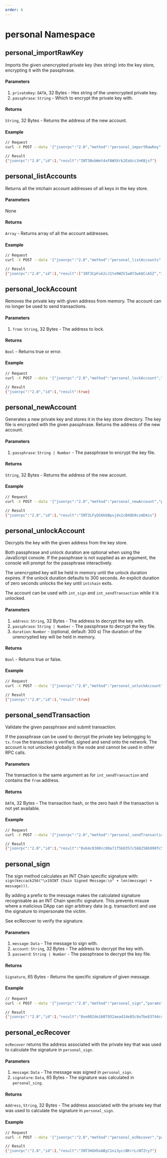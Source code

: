 ```yaml
---
order: 6
---
```


# personal Namespace

## personal_importRawKey

Imports the given unencrypted private key (hex string) into the key store,
encrypting it with the passphrase.

#### Parameters
1. `privateKey`: `DATA`, 32 Bytes - Hex string of the unencrypted private key.
2. `passphrase`: `String` - Which to encrypt the private key with.

#### Returns
`String`, 32 Bytes - Returns the address of the new account.

#### Example

```bash
// Request
curl -X POST --data '{"jsonrpc":"2.0","method":"personal_importRawKey","params":["85ce6cc31ab08feb27bb1e4054f07e80a66f07d590b9ac1bc4d0aeb7d6bccd4e", "intchain"],"id":1}' -H 'content-type: application/json;'

// Result
{"jsonrpc":"2.0","id":1,"result":"INT3NvbWet4xFAW5Xrk2EaUcc3nKBjsf"}
```

## personal_listAccounts

Returns all the intchain account addresses of all keys
in the key store.

#### Parameters
None

#### Returns
`Array` - Returns array of all the account addresses.

#### Example

```bash
// Request
curl -X POST --data '{"jsonrpc":"2.0","method":"personal_listAccounts","params":[],"id":1}' -H 'content-type: application/json;'

// Result
{"jsonrpc":"2.0","id":1,"result":["INT3CpFuk2cJ1te9WZV1w8Y3wkQCcA5Z","INT3MMzkukxhiPwDLqkexCxzuYief4Js","INT39iewq2jAyREvwqAZX4Wig5GVmSsc"]}
```

## personal_lockAccount

Removes the private key with given address from memory.
The account can no longer be used to send transactions.

#### Parameters
1. `from`: `String`, 32 Bytes - The address to lock.

#### Returns
`Bool` - Returns true or error.

#### Example

```bash
// Request
curl -X POST --data '{"jsonrpc":"2.0","method":"personal_lockAccount","params":["INT3HGH5oAByC1ni3yccBKrrLcNTZry7"],"id":1}' -H 'content-type: application/json;'

// Result
{"jsonrpc":"2.0","id":1,"result":true}
```

## personal_newAccount

Generates a new private key and stores it in the key store directory.
The key file is encrypted with the given passphrase.
Returns the address of the new account.

#### Parameters
1. `passphrase`: `String | Number` - The passphrase to encrypt the key file.

#### Returns
`String`, 32 Bytes - Returns the address of the new account.

#### Example

```bash
// Request
curl -X POST --data '{"jsonrpc":"2.0","method":"personal_newAccount","params":["foo"],"id":1}' -H 'content-type: application/json;'

// Result
{"jsonrpc":"2.0","id":1,"result":"INT3LFyQS6kbBpsjdx2cB4Qb9czmD4zs"}
```

## personal_unlockAccount

Decrypts the key with the given address from the key store.

Both passphrase and unlock duration are optional when using the JavaScript console.
If the passphrase is not supplied as an argument, the console will prompt for
the passphrase interactively.

The unencrypted key will be held in memory until the unlock duration expires.
If the unlock duration defaults to 300 seconds. An explicit duration
of zero seconds unlocks the key until `intchain` exits.

The account can be used with `int_sign` and `int_sendTransaction` while it is unlocked.

#### Parameters
1. `address`: `String`, 32 Bytes - The address to decrypt the key with.
2. `passphrase`: `String | Number` - The passphrase to decrypt the key file.
3. `duration`: `Number` - (optional, default: 300 s) The duration of the unencrypted key will be held in memory.

#### Returns
`Bool` - Returns true or false.

#### Example

```bash
// Request
curl -X POST --data '{"jsonrpc":"2.0","method":"personal_unlockAccount","params":["INT3LFyQS6kbBpsjdx2cB4Qb9czmD4zs", "foo", 3600],"id":1}' -H 'content-type: application/json;'

// Result
{"jsonrpc":"2.0","id":1,"result":true}
```


## personal_sendTransaction

Validate the given passphrase and submit transaction.

If the passphrase can be used to decrypt the private key belongging to `tx.from` the transaction is verified, signed and send onto the network. The account is not unlocked globally in the node and cannot be used in other RPC calls.

#### Parameters
The transaction is the same argument as for `int_sendTransaction` and contains the `from` address.

#### Returns
`DATA`, 32 Bytes - The transaction hash, or the zero hash if the transaction is not yet available.

#### Example

```bash
// Request
curl -X POST --data '{"jsonrpc":"2.0","method":"personal_sendTransaction","params":[{"from": "INT3HGH5oAByC1ni3yccBKrrLcNTZry7","to": "INT3LFyQS6kbBpsjdx2cB4Qb9czmD4zs", "value": "0xde0b6b3a7640000"}, "foo"],"id":1}' -H 'content-type: application/json;'

// Result
{"jsonrpc":"2.0","id":1,"result":"0x64c0380cc09a71f5b0357c588258b990fc55d51d900ec4d175daab0b5922c035"}
```

## personal_sign

The sign method calculates an INT Chain specific signature with:
`sign(keccack256("\x19INT Chain Signed Message:\n" + len(message) + message)))`.

By adding a prefix to the message makes the calculated signature recognisable as an INT Chain specific signature. This prevents misuse where a malicious DApp can sign arbitrary data (e.g. transaction) and use the signature to impersonate the victim.

See ecRecover to verify the signature.

#### Parameters
1. `message`: `Data` - The message to sign with.
2. `account`: `String`, 32 Bytes - The address to decrypt the key with.
3. `password`: `String | Number` - The passphrase to decrypt the key file.

#### Returns
`Signature`, 65 Bytes - Returns the specific signature of given message.

#### Example

```bash
// Request
curl -X POST --data '{"jsonrpc":"2.0","method":"personal_sign","params":["0x696e74636861696e","INT3HGH5oAByC1ni3yccBKrrLcNTZry7", "foo"],"id":1}' -H 'content-type: application/json;'

// Result
{"jsonrpc":"2.0","id":1,"result":"0xe002de1607932aead14e85c9a7be83744ccc82197e8d1a73757a370c2096858e0258de3eb02d57ed49bc2a7c2e15e329d4a2db22e365c16a384e8f78c149521c1b"}
```

## personal_ecRecover

`ecRecover` returns the address associated with the private key that was used to calculate the signature in `personal_sign`. 

#### Parameters
1. `message`: `Data` - The message was signed in `personal_sign`.
2. `signature`: `Data`, 65 Bytes - The signature was calculated in `personal_sing`.

#### Returns
`Address`, `String`, 32 Bytes - The address associated with the private key that was used to calculate the signature in `personal_sign`.

#### Example

```bash
// Request
curl -X POST --data '{"jsonrpc":"2.0","method":"personal_ecRecover","params":["0x696e74636861696e","0xe002de1607932aead14e85c9a7be83744ccc82197e8d1a73757a370c2096858e0258de3eb02d57ed49bc2a7c2e15e329d4a2db22e365c16a384e8f78c149521c1b"],"id":1}' -H 'content-type: application/json;'

// Result
{"jsonrpc":"2.0","id":1,"result":"INT3HGH5oAByC1ni3yccBKrrLcNTZry7"}
```

